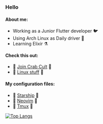 ### Hello
#### About me:
- Working as a Junior Flutter developer 🐦 
- Using Arch Linux as Daily driver 🐧
- Learning Elixir ⚗️

#### Check this out:
- 🦀 [Join Crab Cult](https://www.rust-lang.org/learn/get-started) 🦀 
- 🐧 [Linux stuff](https://github.com/Talandar99/vimwiki_studies/blob/main/BDiSI/BDiSI.md) 🐧

#### My configuration files:
- 📗 [Starship](https://github.com/Talandar99/starship_config) 📗
- 📗 [Neovim](https://github.com/Talandar99/nvim_config) 📗
- 📗 [Tmux](https://github.com/Talandar99/tmux_config) 📗

[![Top Langs](https://github-readme-stats.vercel.app/api/top-langs/?username=Talandar99&langs_count=8&layout=compact&hide=matlab,cmake,javascript,css,python,c%2B%2B&show_icons=true&theme=tokyonight)](https://github.com/Talandar99/github-readme-stats)
